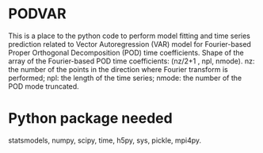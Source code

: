 # PODVAR
This is a place to the python code to perform model fitting and time series prediction related to Vector Autoregression (VAR) model for Fourier-based Proper Orthogonal Decomposition (POD) time coefficients.
Shape of the array of the Fourier-based POD time coefficients: (nz/2+1 , npl, nmode).
nz: the number of the points in the direction where Fourier transform is performed;
npl: the length of the time series;
nmode: the number of the POD mode truncated.

# Python package needed
statsmodels, numpy, scipy, time, h5py, sys, pickle, mpi4py.

